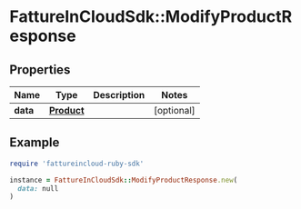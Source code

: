 # FattureInCloudSdk::ModifyProductResponse

## Properties

| Name | Type | Description | Notes |
| ---- | ---- | ----------- | ----- |
| **data** | [**Product**](Product.md) |  | [optional] |

## Example

```ruby
require 'fattureincloud-ruby-sdk'

instance = FattureInCloudSdk::ModifyProductResponse.new(
  data: null
)
```


